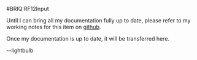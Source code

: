 #BRIQ:RF12Input

Until I can bring all my documentation fully up to date, please refer
to my working notes for this item on [github](http://thedistractor.github.io/housemon/rf12input.html).

Once my documentation is up to date, it will be transferred here. 

--lightbulb

